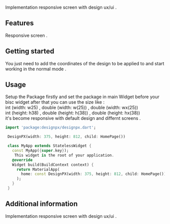 

Implementation responsive screen with design ux/ui .

## Features
Responsive screen .

## Getting started
You just need to add the coordinates of the design to be applied to and start working in the normal mode .

## Usage
Setup the Package firstly and set the package in main Widget before your bisc widget after that you can use the size like :<br />
int (width: w25)  , double (width: w(25))  , double (width: wx(25))<br />
int (height: h38) , double (height: h(38)) ,  double (height: hx(38))<br />
it's become responsive with default design and differnt screens .<br />


```dart
import 'package:designpx/designpx.dart';
```


```dart
 DesignPX(width: 375, height: 812, child: HomePage())


```

```dart
 class MyApp extends StatelessWidget {
   const MyApp({super.key});
    This widget is the root of your application.
   @override
   Widget build(BuildContext context) {
     return MaterialApp(
       home: const DesignPX(width: 375, height: 812, child: HomePage()),
     );
   }
 }
```

## Additional information

Implementation responsive screen with design ux/ui .
